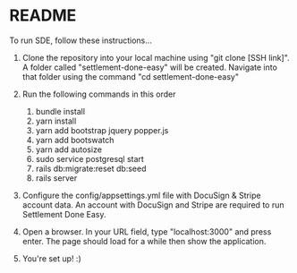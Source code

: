 # README

To run SDE, follow these instructions...

1. Clone the repository into your local machine using "git clone [SSH link]". A folder called "settlement-done-easy" will be created. Navigate into that folder using the command "cd settlement-done-easy"

2. Run the following commands in this order
    1) bundle install
    2) yarn install
    3) yarn add bootstrap jquery popper.js
    4) yarn add bootswatch
    5) yarn add autosize
    6) sudo service postgresql start
    7) rails db:migrate:reset db:seed
    8) rails server

3. Configure the config/appsettings.yml file with DocuSign & Stripe account data. An account with DocuSign and Stripe are required to run Settlement Done Easy.

4. Open a browser. In your URL field, type "localhost:3000" and press enter. The page should load for a while then show the application.

5. You're set up! :)
